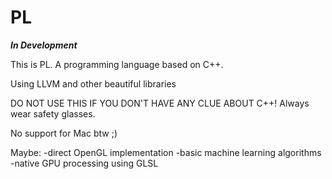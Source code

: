 # PL

***In Development***

This is PL. A programming language based on C++.

Using LLVM and other beautiful libraries

DO NOT USE THIS IF YOU DON'T HAVE ANY CLUE ABOUT C++!
Always wear safety glasses.


No support for Mac btw     ;)


Maybe:
-direct OpenGL implementation
-basic machine learning algorithms
-native GPU processing using GLSL
